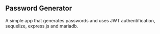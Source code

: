 ## Password Generator
A simple app that generates passwords and uses JWT authentification, sequelize, express.js and mariadb.